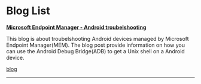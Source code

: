 # Blog List

[**Microsoft Endpoint Manager - Android troubelshooting**](https://cornedejong.github.io/AndroidDebug)

This blog is about troubelshooting Android devices managed by Microsoft Endpoint Manager(MEM). The blog post provide information on how you can use the Android Debug Bridge(ADB) to get a Unix shell on a Android device. 

[blog](https://cornedejong.github.io/bloglist)

---
<br>